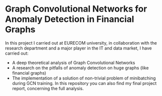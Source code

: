 # Graph Convolutional Networks for Anomaly Detection in Financial Graphs
In this project I carried out at EURECOM university, in collaboration with the research department and a major player in the IT and data market, I have carried out:
- A deep theoretical analysis of Graph Convolutional Networks
- A research on the pitfalls of anomaly detection on huge graphs (like financial graphs)
- The implementation of a solution of non-trivial problem of minibatching during GCN training.
In this repository you can also find my final project report, concerning the full analysis.
